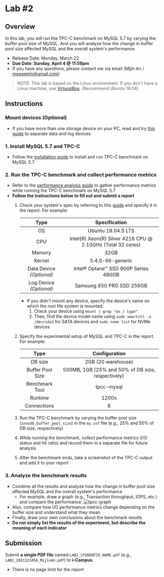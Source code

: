 # Lab #2

## Overview

In this lab, you will run the TPC-C benchmark on MySQL 5.7 by varying the buffer pool size of MySQL. And you will analyze how the change in buffer pool size affected MySQL and the overall system's performance.

- Release Date: Monday, March 22
- **Due Date: Sunday, April 4 @ 11:59pm**
- If you have any questions, please contact me via email (Mijin An / meeeeejin@gmail.com)

> NOTE: This lab is based on the Linux environment. If you don't have a Linux machine, use [VirturalBox](https://www.virtualbox.org/). (Recommend Ubuntu 18.04)

## Instructions

### Mount devices (Optional)

- If you have more than one storage device on your PC, read and try [this guide](reference/mount-guide.md) to separate data and log devices

### 1. Install MySQL 5.7 and TPC-C

- Follow the [installation guide](reference/tpcc-mysql-install-guide.md) to install and run TPC-C benchmark on MySQL 5.7

### 2. Run the TPC-C benchmark and collect performance metrics 

- Refer to the [performance analysis guide](reference/performance-analysis-guide.md) to gather performance metrics while running the TPC-C benchmark on MySQL 5.7
- **Follow the instructions below to fill out and submit a report**
    1. Check your system's spec by referring to this [guide](reference/performance-analysis-guide.md) and specify it in the report. For example:

        | Type | Specification |
        |:-----------:|:----------------------------------------------------------:|
        | OS          | Ubuntu 18.04.5 LTS                                         |
        | CPU         | Intel(R) Xeon(R) Silver 4216 CPU @ 2.10GHz (Total 32 cores)|
        | Memory      | 32GB                                                       |
        | Kernel      | 5.4.0-66-generic                                           |
        | Data Device *(Optional)* | Intel® Optane™ SSD 900P Series 480GB          |
        | Log Device *(Optional)* | Samsung 850 PRO SSD 256GB                      |
    
        - If you didn't mount any device, specify the device's name on which the root file system is mounted:
            1. Check your device using `mount | grep "on / type"`
            2. Then, find the device model name using `sudo smartctl -a /dev/sda1` for SATA devices and `sudo nvme list` for NVMe devices

    2. Specify the experimental setup of MySQL and TPC-C in the report. For example:

        | Type | Configuration |
        |:----------------:|:----------------------:|
        | DB size          | 2GB (20 warehouse)     |
        | Buffer Pool Size | 500MB, 1GB (25% and 50% of DB size, respectively) |
        | Benchmark Tool   | tpcc-mysql             |
        | Runtime          | 1200s                  |
        | Connections      | 8                      |

    3. Run the TPC-C benchmark by varying the buffer pool size (`innodb_buffer_pool_size`) in the `my.cnf` file (e.g., 25% and 50% of DB size, respectively)

    4. *While running the benchmark*, collect performance metrics (I/O status and hit ratio) and record them in a separate file for future analysis
    
    5. After the benchmark ends, take a screenshot of the TPC-C output and add it to your report

### 3. Analyze the benchmark results

- Combine all the results and analyze how the change in buffer pool size affected MySQL and the overall system's performance
    - For example, draw a graph (e.g., Transaction throughput, IOPS, etc.) and compare the performance:
    ![tpcc-graph](https://www.percona.com/blog/wp-content/uploads/2013/06/tpcc-graph1.jpg)
- Also, compare how I/O performance metrics change depending on the buffer size and understand what they mean
- Finally, draw your own conclusions about the benchmark results
- **Do not simply list the results of the experiment, but describe the meaning of each indicator**

## Submission

Submit **a single PDF file** named `LAB2_STUDENTID_NAME.pdf` (e.g., `LAB2_2021123456_MijinAn.pdf`) to **i-Campus**.

- There is no page limit for the report
